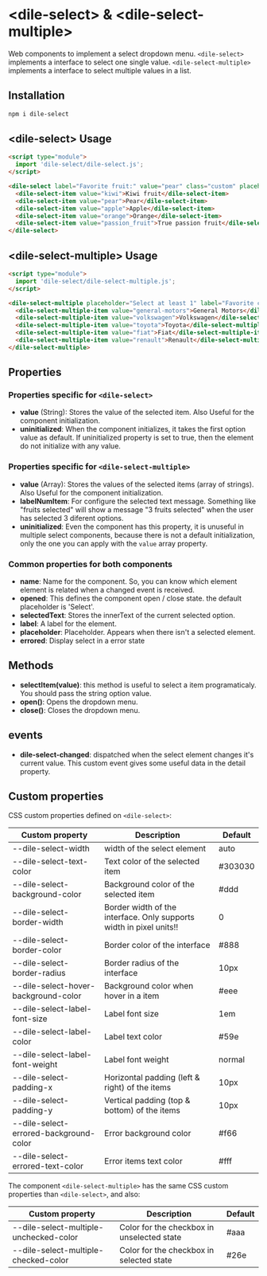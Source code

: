 # \<dile-select> & \<dile-select-multiple>

Web components to implement a select dropdown menu. ```<dile-select>``` implements a interface to select one single value.  ```<dile-select-multiple>``` implements a interface to select multiple values in a list.

## Installation

```bash
npm i dile-select
```

## \<dile-select> Usage

```html
<script type="module">
  import 'dile-select/dile-select.js';
</script>

<dile-select label="Favorite fruit:" value="pear" class="custom" placeholder="Select a fruit" @dile-select-changed="${this.selectChanged}">
  <dile-select-item value="kiwi">Kiwi fruit</dile-select-item>
  <dile-select-item value="pear">Pear</dile-select-item>
  <dile-select-item value="apple">Apple</dile-select-item>
  <dile-select-item value="orange">Orange</dile-select-item>
  <dile-select-item value="passion_fruit">True passion fruit</dile-select-item>
</dile-select>
```

## \<dile-select-multiple> Usage

```html
<script type="module">
  import 'dile-select/dile-select-multiple.js';
</script>

<dile-select-multiple placeholder="Select at least 1" label="Favorite cars">
  <dile-select-multiple-item value="general-motors">General Motors</dile-select-multiple-item>
  <dile-select-multiple-item value="volkswagen">Volkswagen</dile-select-multiple-item>
  <dile-select-multiple-item value="toyota">Toyota</dile-select-multiple-item>
  <dile-select-multiple-item value="fiat">Fiat</dile-select-multiple-item>
  <dile-select-multiple-item value="renault">Renault</dile-select-multiple-item>
</dile-select-multiple>
```

## Properties

### Properties specific for ```<dile-select>```

- **value** (String):  Stores the value of the selected item. Also Useful for the component initialization.
- **uninitialized**: When the component initializes, it takes the first option value as default. If uninitialized property is set to true, then the element do not initialize with any value. 

### Properties specific for ```<dile-select-multiple>```

- **value** (Array):  Stores the values of the selected items (array of strings). Also Useful for the component initialization.
- **labelNumItem**: For configure the selected text message. Something like "fruits selected" will show a message "3 fruits selected" when the user has selected 3 diferent options.
- **uninitialized**: Even the component has this property, it is unuseful in multiple select components, because there is not a default initialization, only the one you can apply with the ```value``` array property.

### Common properties for both components

- **name**: Name for the component. So, you can know which element element is related when a changed event is received.
- **opened**: This defines the component open / close state. the default placeholder is 'Select'.
- **selectedText**: Stores the innerText of the current selected option.
- **label**: A label for the element.
- **placeholder**: Placeholder. Appears when there isn't a selected element.
- **errored**: Display select in a error state 

## Methods

- **selectItem(value)**: this method is useful to select a item programaticaly. You should pass the string option value.
- **open()**: Opens the dropdown menu.
- **close()**: Closes the dropdown menu.

## events 

- **dile-select-changed**: dispatched when the select element changes it's current value. This custom event gives some useful data in the detail property.

## Custom properties 

CSS custom properties defined on ```<dile-select>```:

Custom property | Description | Default
----------------|-------------|---------
--dile-select-width | width of the select element | auto
--dile-select-text-color | Text color of the selected item | #303030
--dile-select-background-color | Background color of the selected item | #ddd
--dile-select-border-width| Border width of the interface. Only supports width in pixel units!! | 0
--dile-select-border-color | Border color of the interface | #888
--dile-select-border-radius | Border radius of the interface | 10px
--dile-select-hover-background-color | Background color when hover in a item | #eee
--dile-select-label-font-size| Label font size | 1em
--dile-select-label-color | Label text color | #59e
--dile-select-label-font-weight | Label font weight | normal
--dile-select-padding-x | Horizontal padding (left & right) of the items | 10px
--dile-select-padding-y | Vertical padding (top & bottom) of the items | 10px
--dile-select-errored-background-color | Error background color | #f66
--dile-select-errored-text-color | Error items text color | #fff

The component ```<dile-select-multiple>``` has the same CSS custom properties than ```<dile-select>```, and also:

Custom property | Description | Default
----------------|-------------|---------
--dile-select-multiple-unchecked-color | Color for the checkbox in unselected state | #aaa
--dile-select-multiple-checked-color | Color for the checkbox in selected state | #26e